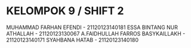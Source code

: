 # KELOMPOK 9 / SHIFT 2
MUHAMMAD FARHAN EFENDI - 21120123140181
ESSA BINTANG NUR ATHALLAH - 21120123130067
A.FAIDHULLAH FARROS BASYKAILLAKH - 21120123140171
SYAHBANA HATAB - 21120123140180
